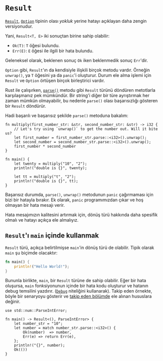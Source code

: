 # `Result`

[`Result`][result], [`Option`][option] tipinin olası *yokluk* yerine hatayı açıklayan daha zengin versiyonudur.

Yani, `Result<T, E>` iki sonuçtan birine sahip olabilir:

* `Ok(T)`: `T` öğesi bulundu.
* `Err(E)`:  `E` öğesi ile ilgili bir hata bulundu.

Geleneksel olarak, beklenen sonuç `Ok` iken beklenmedik sonuç `Err`'dir.

`Option` gibi, `Result`'ın da kendisiyle ilişkili birçok metodu vardır. Örneğin `unwrap()`, ya `T` öğesini ya da `panic`'i oluşturur. Durum ele alma işlemi için `Result` ve `Option` örtüşen birçok birleştirici vardır.

Rust ile çalışırken, [`parse()`][parse] metodu gibi
`Result` türünü döndüren metotlarla karşılaşmanız pek mümkündür. Bir string'i diğer bir türe ayrıştırmak her zaman mümkün olmayabilir, bu nedenle `parse()` olası başarısızlığı gösteren bir
`Result` döndürür.

Hadi başarılı ve başarısız şekilde `parse()` metoduna bakalım:

```rust,editable,ignore,mdbook-runnable
fn multiply(first_number_str: &str, second_number_str: &str) -> i32 {
    // Let's try using `unwrap()` to get the number out. Will it bite us?
    let first_number = first_number_str.parse::<i32>().unwrap();
    let second_number = second_number_str.parse::<i32>().unwrap();
    first_number * second_number
}

fn main() {
    let twenty = multiply("10", "2");
    println!("double is {}", twenty);

    let tt = multiply("t", "2");
    println!("double is {}", tt);
}
```

Başarısız durumda, `parse()`,  `unwrap()` metodunun `panic` çağırmaması için bizi bir hatayla bırakır. Ek olarak, `panic` programımızdan çıkar ve hoş olmayan bir hata mesajı verir.

Hata mesajımızın kalitesini artırmak için, dönüş türü hakkında daha spesifik olmalı ve hatayı açıkça ele almalıyız.

## `Result`'ı `main` içinde kullanmak

`Result` türü, açıkça belirtilmişse `main`'in dönüş türü de olabilir. Tipik olarak `main` şu biçimde olacaktır:

```rust
fn main() {
    println!("Hello World!");
}
```

Bununla birlikte, `main`, bir `Result` türüne de sahip olabilir. Eğer bir hata oluşursa, `main` fonksiyonunun içinde bir hata kodu oluşturur ve hatanın debug temsilini yazdırır.
([`Debug`] niteliğini kullanarak). Takip eden örnekte, böyle bir senaryoyu gösterir ve [takip eden bölümde] ele alınan hususlara değinir.

```rust,editable
use std::num::ParseIntError;

fn main() -> Result<(), ParseIntError> {
    let number_str = "10";
    let number = match number_str.parse::<i32>() {
        Ok(number)  => number,
        Err(e) => return Err(e),
    };
    println!("{}", number);
    Ok(())
}
```


[option]: https://doc.rust-lang.org/std/option/enum.Option.html
[result]: https://doc.rust-lang.org/std/result/enum.Result.html
[parse]: https://doc.rust-lang.org/std/primitive.str.html#method.parse
[`Debug`]: https://doc.rust-lang.org/std/fmt/trait.Debug.html
[takip eden bölümde]: result/early_returns.md

